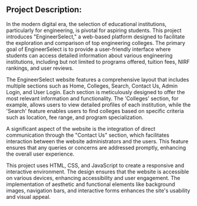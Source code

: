 ## Project Description:

In the modern digital era, the selection of educational institutions, particularly for engineering, is pivotal for aspiring students. This project introduces "EngineerSelect," a web-based platform designed to facilitate the exploration and comparison of top engineering colleges. The primary goal of EngineerSelect is to provide a user-friendly interface where students can access detailed information about various engineering institutions, including but not limited to programs offered, tuition fees, NIRF rankings, and user reviews.

The EngineerSelect website features a comprehensive layout that includes multiple sections such as Home, Colleges, Search, Contact Us, Admin Login, and User Login. Each section is meticulously designed to offer the most relevant information and functionality. The 'Colleges' section, for example, allows users to view detailed profiles of each institution, while the 'Search' feature enables users to find colleges based on specific criteria such as location, fee range, and program specialization.

A significant aspect of the website is the integration of direct communication through the "Contact Us" section, which facilitates interaction between the website administrators and the users. This feature ensures that any queries or concerns are addressed promptly, enhancing the overall user experience.

This project uses HTML, CSS, and JavaScript to create a responsive and interactive environment. The design ensures that the website is accessible on various devices, enhancing accessibility and user engagement. The implementation of aesthetic and functional elements like background images, navigation bars, and interactive forms enhances the site's usability and visual appeal.
